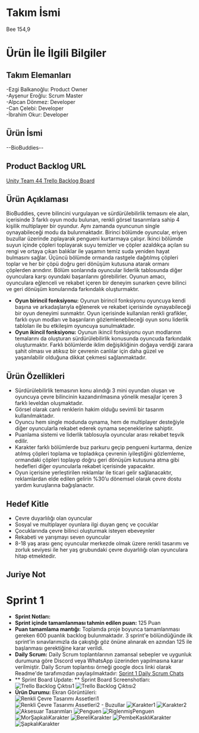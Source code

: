# Takım İsmi
Bee 154,9
# Ürün İle İlgili Bilgiler
## Takım Elemanları
-Ezgi Balkanoğlu: Product Owner  
-Ayşenur Eroğlu: Scrum Master  
-Alpcan Dönmez: Developer  
-Can Çelebi: Developer  
-İbrahim Okur: Developer  
## Ürün İsmi
--BioBuddies--  
## Product Backlog URL
[Unity Team 44 Trello Backlog Board](https://trello.com/b/xJJsT5KL)  
## Ürün Açıklaması
BioBuddies, çevre bilincini vurgulayan ve sürdürülebilirlik temasını ele alan, içerisinde 3 farklı oyun modu bulunan, renkli görsel tasarımlara sahip 4 kişilik multiplayer bir oyundur. Aynı zamanda oyuncunun single oynayabileceği modu da bulunmaktadır. Birinci bölümde oyuncular, eriyen buzullar üzerinde zıplayarak pengueni kurtarmaya çalışır. İkinci bölümde suyun içinde çöpleri toplayarak suyu temizler ve çöpler azaldıkça açılan su rengi ve ortaya çıkan balıklar ile yaşamın temiz suda yeniden hayat bulmasını sağlar. Üçüncü bölümde ormanda rastgele dağıtılmış çöpleri toplar ve her bir çöpü doğru geri dönüşüm kutusuna atarak ormanı çöplerden arındırır. Bölüm sonlarında oyuncular liderlik tablosunda diğer oyunculara karşı oyundaki başarılarını görebilirler. Oyunun amacı, oyunculara eğlenceli ve rekabet içeren bir deneyim sunarken çevre bilinci ve geri dönüşüm konularında farkındalık oluşturmaktır.
- **Oyun birincil fonksiyonu:** Oyunun birincil fonksiyonu oyuncuya kendi başına ve arkadaşlarıyla eğlenerek ve rekabet içerisinde oynayabileceği bir oyun deneyimi sunmaktır. Oyun içerisinde kullanılan renkli grafikler, farklı oyun modları ve başarıların gözlemlenebileceği oyun sonu liderlik tabloları ile bu etkileşim oyuncuya sunulmaktadır.
- **Oyun ikincil fonksiyonu:** Oyunun ikincil fonksiyonu oyun modlarının temalarını da oluşturan sürdürülebilirlik konusunda oyuncuda farkındalık oluşturmaktır. Farklı bölümlerde iklim değişikliğinin doğaya verdiği zarara şahit olması ve atıksız bir çevrenin canlılar için daha güzel ve yaşanılabilir olduğuna dikkat çekmesi sağlanmaktadır.
## Ürün Özellikleri
- Sürdürülebilirlik temasının konu alındığı 3 mini oyundan oluşan ve oyuncuya çevre bilincinin kazandırılmasına yönelik mesajlar içeren 3 farklı leveldan oluşmaktadır. 
- Görsel olarak canlı renklerin hakim olduğu sevimli bir tasarım kullanılmaktadır. 
- Oyuncu hem single modunda oynama, hem de multiplayer desteğiyle diğer oyuncularla rekabet ederek oynama seçeneklerine sahiptir.
- Puanlama sistemi ve liderlik tablosuyla oyuncular arası rekabet teşvik edilir.
- Karakter farklı bölümlerde buz parkuru geçip pengueni kurtarma, denize atılmış çöpleri toplama ve topladıkça çevrenin iyileştiğini gözlemleme, ormandaki çöpleri toplayıp doğru geri dönüşüm kutusuna atma gibi hedefleri diğer oyuncularla rekabet içerisinde yapacaktır.
- Oyun içerisine yerleştirilen reklamlar ile ticari gelir sağlanacaktır, reklamlardan elde edilen gelirin %30’u dönemsel olarak çevre dostu yardım kuruşlarına bağışlanactır.
## Hedef Kitle
- Çevre duyarlılığı olan oyuncular
- Sosyal ve multiplayer oyunlara ilgi duyan genç ve çocuklar
- Çocuklarında çevre bilinci oluşturmak isteyen ebeveynler
- Rekabeti ve yarışmayı seven oyuncular
- 8-18 yaş arası genç oyuncular merkezde olmak üzere renkli tasarımı ve zorluk seviyesi ile her yaş grubundaki çevre duyarlılığı olan oyunculara hitap etmektedir.
## Juriye Not
# Sprint 1
- **Sprint Notları:** 
- **Sprint içinde tamamlanması tahmin edilen puan:** 125 Puan
- **Puan tamamlama mantığı:** Toplamda proje boyunca tamamlanması gereken 600 puanlık backlog bulunmaktadır. 3 sprint'e bölündüğünde ilk sprint'in sınavlarımızla da çakıştığı göz önüne alınarak en azından 125 ile başlanması gerektiğine karar verildi.
- **Daily Scrum:** Daily Scrum toplantılarının zamansal sebepler ve uygunluk durumuna göre Discord veya WhatsApp üzerinden yapılmasına karar verilmiştir. Daily Scrum toplantısı örneği google docs linki olarak Readme'de tarafımızdan paylaşılmaktadır: [Sprint 1 Daily Scrum Chats](https://docs.google.com/document/d/1ssjPd-dubdtboDBRsZzA9yQCNntxzObwnmhp2ZK0EK8/edit?usp=sharing)
- ** Sprint Board Update: ** Sprint Board Screenshotları:
![Trello Backlog Çıktısı1](https://github.com/Aysenur1121/Bootcamp/blob/main/ProjectManagement%20/Sprint1Documents/backlog1.png)
![Trello Backlog Çıktısı2](https://github.com/Aysenur1121/Bootcamp/blob/main/ProjectManagement%20/Sprint1Documents/backlog2.png)
- **Ürün Durumu:** Ekran Görüntüleri:  
![Renkli Çevre Tasarımı Assetleri1](https://github.com/Aysenur1121/Bootcamp/blob/main/ProjectManagement%20/Sprint1Documents/renkliÇevreTasarımı.png)
![Renkli Çevre Tasarımı Assetleri2 - Buzullar](https://github.com/Aysenur1121/Bootcamp/blob/main/ProjectManagement%20/Sprint1Documents/renkliÇevreTasarımı2.png)
![Karakter1](https://github.com/Aysenur1121/Bootcamp/blob/main/ProjectManagement%20/Sprint1Documents/Character.png)
![Karakter2](https://github.com/Aysenur1121/Bootcamp/blob/main/ProjectManagement%20/Sprint1Documents/Character_2.png)
![Aksesuar Tasarımları](https://github.com/Aysenur1121/Bootcamp/blob/main/ProjectManagement%20/Sprint1Documents/karakterAksesuarları.png)
![Penguen](https://github.com/Aysenur1121/Bootcamp/blob/main/ProjectManagement%20/Sprint1Documents/Penguen.jpeg)
![RiglenmişPenguen](https://github.com/Aysenur1121/Bootcamp/blob/main/ProjectManagement%20/Sprint1Documents/RiglenmişPenguen.png)
![MorŞapkalıKarakter](https://github.com/Aysenur1121/Bootcamp/blob/main/ProjectManagement%20/Sprint1Documents/MorŞapkalıKarakter.png)
![BereliKarakter](https://github.com/Aysenur1121/Bootcamp/blob/main/ProjectManagement%20/Sprint1Documents/bereliKarakter.png)
![PembeKasklıKarakter](https://github.com/Aysenur1121/Bootcamp/blob/main/ProjectManagement%20/Sprint1Documents/pembeKasklıKarakter.png)
![ŞapkalıKarakter](https://github.com/Aysenur1121/Bootcamp/blob/main/ProjectManagement%20/Sprint1Documents/şapkalıKarakter.png)
